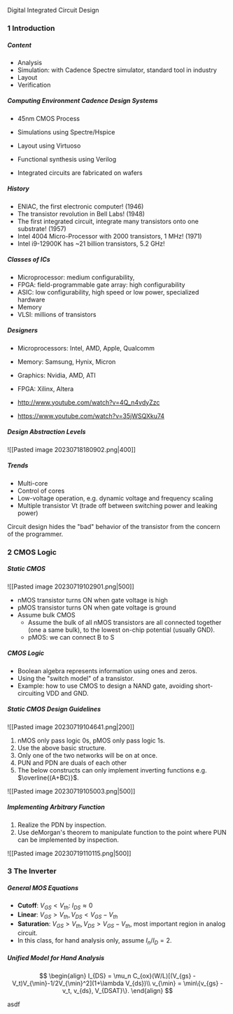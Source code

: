 Digital Integrated Circuit Design

### 1 Introduction

##### Content

* Analysis
* Simulation: with Cadence Spectre simulator, standard tool in industry
* Layout
* Verification

##### Computing Environment Cadence Design Systems

* 45nm CMOS Process
* Simulations using Spectre/Hspice
* Layout using Virtuoso
* Functional synthesis using Verilog

* Integrated circuits are fabricated on wafers

##### History

* ENIAC, the first electronic computer! (1946)
* The transistor revolution in Bell Labs! (1948)
* The first integrated circuit, integrate many transistors onto one substrate! (1957)
* Intel 4004 Micro-Processor with 2000 transistors, 1 MHz! (1971)
* Intel i9-12900K has ~21 billion transistors, 5.2 GHz!

##### Classes of ICs

* Microprocessor: medium configurability, 
* FPGA: field-programmable gate array: high configurability
* ASIC: low configurability, high speed or low power, specialized hardware
* Memory
* VLSI: millions of transistors

##### Designers

* Microprocessors: Intel, AMD, Apple, Qualcomm
* Memory: Samsung, Hynix, Micron
* Graphics: Nvidia, AMD, ATI
* FPGA: Xilinx, Altera

* http://www.youtube.com/watch?v=4Q_n4vdyZzc
* https://www.youtube.com/watch?v=35jWSQXku74

##### Design Abstraction Levels

![[Pasted image 20230718180902.png|400]]

##### Trends

* Multi-core
* Control of cores
* Low-voltage operation, e.g. dynamic voltage and frequency scaling
* Multiple transistor Vt (trade off between switching power and leaking power)

Circuit design hides the "bad" behavior of the transistor from the concern of the programmer.



### 2 CMOS Logic

##### Static CMOS

![[Pasted image 20230719102901.png|500]]

* nMOS transistor turns ON when gate voltage is high
* pMOS transistor turns ON when gate voltage is ground
* Assume bulk CMOS
	* Assume the bulk of all nMOS transistors are all connected together (one a same bulk), to the lowest on-chip potential (usually GND).
	* pMOS: we can connect B to S

##### CMOS Logic

* Boolean algebra represents information using ones and zeros.
* Using the "switch model" of a transistor.
* Example: how to use CMOS to design a NAND gate, avoiding short-circuiting VDD and GND.

##### Static CMOS Design Guidelines

![[Pasted image 20230719104641.png|200]]

1. nMOS only pass logic 0s, pMOS only pass logic 1s.
2. Use the above basic structure.
3. Only one of the two networks will be on at once.
4. PUN and PDN are duals of each other
5. The below constructs can only implement inverting functions e.g. $\overline{(A+BC)}$.

![[Pasted image 20230719105003.png|500]]

##### Implementing Arbitrary Function

1. Realize the PDN by inspection.
2. Use deMorgan's theorem to manipulate function to the point where PUN can be implemented by inspection.

![[Pasted image 20230719110115.png|500]]


### 3 The Inverter

##### General MOS Equations

* **Cutoff**: $V_{GS} < V_{th}$: $I_{DS} \approx 0$
* **Linear**: $V_{GS} > V_{th}, V_{DS} < V_{GS} - V_{th}$
* **Saturation**: $V_{GS} > V_{th}, V_{DS} > V_{GS} - V_{th}$, most important region in analog circuit.
* In this class, for hand analysis only, assume $I_n / I_D = 2$.

##### Unified Model for Hand Analysis

$$
\begin{align}
I_{DS} = \mu_n C_{ox}(W/L)[(V_{gs} - V_t)V_{\min}-1/2V_{\min}^2](1+\lambda V_{ds})\\
v_{\min} = \min\{v_{gs} - v_t, v_{ds}, V_{DSAT}\}.
\end{align}
$$

asdf
